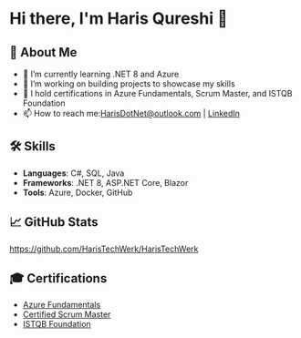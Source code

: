 # Hi there, I'm Haris Qureshi 👋

## 🚀 About Me
- 🔭 I’m currently learning .NET 8 and Azure
- 🌱 I’m working on building projects to showcase my skills
- 💼 I hold certifications in Azure Fundamentals, Scrum Master, and ISTQB Foundation
- 📫 How to reach me:HarisDotNet@outlook.com | [LinkedIn](https://www.linkedin.com/in/haris-qureshi-0979801aa/)


## 🛠️ Skills
- **Languages**: C#, SQL, Java
- **Frameworks**: .NET 8, ASP.NET Core, Blazor
- **Tools**: Azure, Docker, GitHub

## 📈 GitHub Stats
https://github.com/HarisTechWerk/HarisTechWerk


## 🎓 Certifications
- [Azure Fundamentals](https://www.credly.com/badges/a6aaca95-0f99-4fac-9944-3acc201115ac)
- [Certified Scrum Master](https://www.credly.com/badges/7b37344e-cc19-4305-bda8-482a97d6dead)
- [ISTQB Foundation](https://www.istqb.org/certifications/certified-tester-foundation-level-ctfl-v4-0/)
